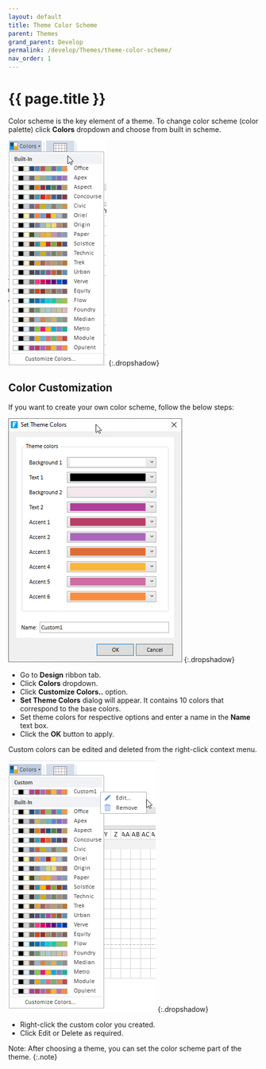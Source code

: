 ```yaml
---
layout: default
title: Theme Color Scheme
parent: Themes
grand_parent: Develop
permalink: /develop/Themes/theme-color-scheme/
nav_order: 1
---
```


# {{ page.title }}

Color scheme is the key element of a theme. To change color scheme (color palette) click **Colors** dropdown and choose from built in scheme. 

![themes-color-scheme](/assets/images/product-images/themes-color-scheme.png)
{:.dropshadow}

## Color Customization

If you want to create your own color scheme, follow the below steps:

![themes-color-customization](/assets/images/product-images/themes-color-customization.png)
{:.dropshadow}

- Go to **Design** ribbon tab.
- Click **Colors** dropdown.
- Click **Customize Colors..** option.
- **Set Theme Colors** dialog will appear. It contains 10 colors that correspond to the base colors.
- Set theme colors for respective options and enter a name in the **Name** text box. 
- Click the **OK** button to apply. 

Custom colors can be edited and deleted from the right-click context menu. 

![themes-color-customization-edit-delete](/assets/images/product-images/themes-color-customization-edit-delete.png)
{:.dropshadow}

- Right-click the custom color you created.
- Click Edit or Delete as required.

Note: After choosing a theme, you can set the color scheme part of the theme.
{:.note}



